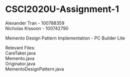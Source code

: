 # CSCI2020U-Assignment-1
Alexander Tran - 100788359  
Nicholas Kissoon - 100742790  
  
Memento Design Pattern Implementation - PC Builder Lite  
  
Relevant Files:  
CareTaker.java  
Memento.java  
Originator.java  
MementoDesignPattern.java  
